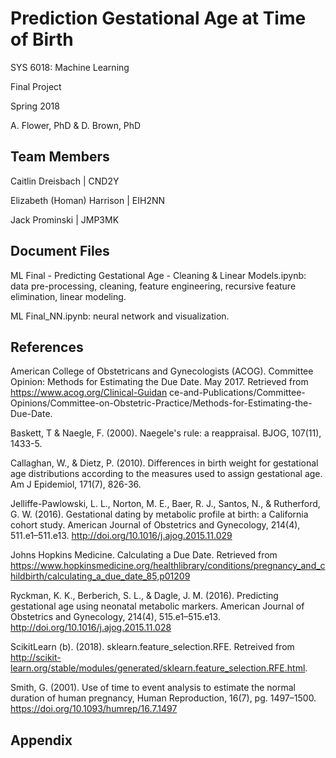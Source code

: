 # Prediction Gestational Age at Time of Birth

SYS 6018: Machine Learning

Final Project

Spring 2018

A. Flower, PhD & D. Brown, PhD 

## Team Members

Caitlin Dreisbach | CND2Y

Elizabeth (Homan) Harrison | EIH2NN

Jack Prominski | JMP3MK 

## Document Files

ML Final - Predicting Gestational Age - Cleaning & Linear Models.ipynb: data pre-processing, cleaning, feature engineering, recursive feature elimination, linear modeling.

ML Final_NN.ipynb: neural network and visualization.

## References

American College of Obstetricans and Gynecologists (ACOG). Committee Opinion: Methods for Estimating the Due Date. May 2017. Retrieved from https://www.acog.org/Clinical-Guidan ce-and-Publications/Committee-Opinions/Committee-on-Obstetric-Practice/Methods-for-Estimating-the-Due-Date.

Baskett, T & Naegle, F. (2000). Naegele's rule: a reappraisal. BJOG, 107(11), 1433-5.

Callaghan, W., & Dietz, P. (2010). Differences in birth weight for gestational age distributions according to the measures used to assign gestational age. Am J Epidemiol, 171(7), 826-36. 

Jelliffe-Pawlowski, L. L., Norton, M. E., Baer, R. J., Santos, N., & Rutherford, G. W. (2016). Gestational dating by metabolic profile at birth: a California cohort study. American Journal of Obstetrics and Gynecology, 214(4), 511.e1–511.e13. http://doi.org/10.1016/j.ajog.2015.11.029

Johns Hopkins Medicine. Calculating a Due Date. Retrieved from https://www.hopkinsmedicine.org/healthlibrary/conditions/pregnancy_and_childbirth/calculating_a_due_date_85,p01209

Ryckman, K. K., Berberich, S. L., & Dagle, J. M. (2016). Predicting gestational age using neonatal metabolic markers. American Journal of Obstetrics and Gynecology, 214(4), 515.e1–515.e13. http://doi.org/10.1016/j.ajog.2015.11.028

ScikitLearn (b). (2018). sklearn.feature_selection.RFE. Retreived from http://scikit-learn.org/stable/modules/generated/sklearn.feature_selection.RFE.html.

Smith, G. (2001). Use of time to event analysis to estimate the normal duration of human pregnancy, Human Reproduction, 16(7), pg. 1497–1500. https://doi.org/10.1093/humrep/16.7.1497


## Appendix

